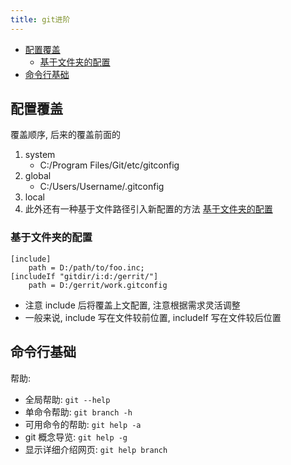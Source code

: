 ```yaml
---
title: git进阶
---
```


<!-- TOC tocDepth:2..3 chapterDepth:2..6 -->

- [配置覆盖](#配置覆盖)
  - [基于文件夹的配置](#基于文件夹的配置)
- [命令行基础](#命令行基础)

<!-- /TOC -->

## 配置覆盖

覆盖顺序, 后来的覆盖前面的

1. system
   - C:/Program Files/Git/etc/gitconfig
2. global
   - C:/Users/Username/.gitconfig
3. local
4. 此外还有一种基于文件路径引入新配置的方法 [基于文件夹的配置](#基于文件夹的配置)

### 基于文件夹的配置

```config
[include]
    path = D:/path/to/foo.inc;
[includeIf "gitdir/i:d:/gerrit/"]
    path = D:/gerrit/work.gitconfig
```

- 注意 include 后将覆盖上文配置, 注意根据需求灵活调整
- 一般来说, include 写在文件较前位置, includeIf 写在文件较后位置

## 命令行基础

帮助:

- 全局帮助: `git --help`
- 单命令帮助: `git branch -h`
- 可用命令的帮助: `git help -a`
- git 概念导览: `git help -g`
- 显示详细介绍网页: `git help branch`
